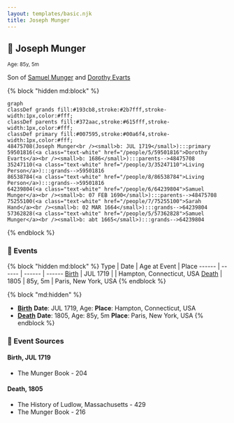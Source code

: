 ```yaml
---
layout: templates/basic.njk
title: Joseph Munger
---
```

## 🔵 Joseph Munger
<small>Age: 85y, 5m</small>

Son of [Samuel Munger](/people/6/64239804) and [Dorothy Evarts](/people/5/59501816)

{% block "hidden md:block" %}
```mermaid
graph
classDef grands fill:#193cb8,stroke:#2b7fff,stroke-width:1px,color:#fff;
classDef parents fill:#372aac,stroke:#615fff,stroke-width:1px,color:#fff;
classDef primary fill:#007595,stroke:#00a6f4,stroke-width:1px,color:#fff;
48475708(Joseph Munger<br /><small>b: JUL 1719</small>):::primary
59501816(<a class="text-white" href="/people/5/59501816">Dorothy Evarts</a><br /><small>b: 1686</small>):::parents-->48475708
35247110(<a class="text-white" href="/people/3/35247110">Living Person</a>):::grands-->59501816
86538784(<a class="text-white" href="/people/8/86538784">Living Person</a>):::grands-->59501816
64239804(<a class="text-white" href="/people/6/64239804">Samuel Munger</a><br /><small>b: 07 FEB 1690</small>):::parents-->48475708
75255100(<a class="text-white" href="/people/7/75255100">Sarah Hand</a><br /><small>b: 02 MAR 1664</small>):::grands-->64239804
57362828(<a class="text-white" href="/people/5/57362828">Samuel Munger</a><br /><small>b: abt 1665</small>):::grands-->64239804
```
{% endblock %}

### 📆 Events

{% block "hidden md:block" %}
Type | Date | Age at Event | Place
------ | ------ | ------ | ------
[Birth](#event-event-2) | JUL 1719 |  | Hampton, Connecticut, USA
[Death](#event-event-3) | 1805 | 85y, 5m | Paris, New York, USA
{% endblock %}

{% block "md:hidden" %}
- **[Birth](#event-event-2)**
**Date**: JUL 1719, Age:
**Place**: Hampton, Connecticut, USA
- **[Death](#event-event-3)**
**Date**: 1805, Age: 85y, 5m
**Place**: Paris, New York, USA
{% endblock %}

### 📰 Event Sources

#### <a id="event-event-2"></a> Birth, JUL 1719
* The Munger Book  - 204

#### <a id="event-event-3"></a> Death, 1805
* The History of Ludlow, Massachusetts  - 429
* The Munger Book  - 216